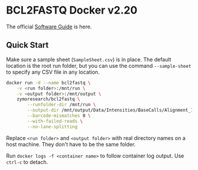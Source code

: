 # BCL2FASTQ Docker v2.20

The official [Software Guide](https://support.illumina.com/content/dam/illumina-support/documents/documentation/software_documentation/bcl2fastq/bcl2fastq2-v2-20-software-guide-15051736-03.pdf) is here.

## Quick Start

Make sure a sample sheet (`SampleSheet.csv`) is in place. The default location is the root run folder, but you can use the command `--sample-sheet` to specify any CSV file in any location.

```bash
docker run -d --name bcl2fastq \
    -v <run folder>:/mnt/run \
    -v <output folder>:/mnt/output \
    zymoresearch/bcl2fastq \
        --runfolder-dir /mnt/run \
        --output-dir /mnt/output/Data/Intensities/BaseCalls/Alignment_1\
        --barcode-mismatches 0 \
        --with-failed-reads \
        --no-lane-splitting
```

Replace `<run folder>` and `<output folder>` with real directory names on a host machine. They don't have to be the same folder.

Run `docker logs -f <container name>` to follow container log output. Use `ctrl-c` to detach.
